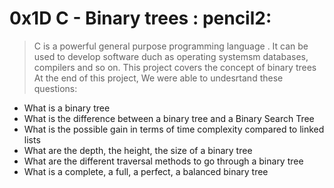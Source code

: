 # 0x1D C - Binary trees : pencil2:
> C is a powerful general purpose programming language . It can be used to develop software duch as operating systemsm databases, compilers and so on.
>This  project covers the concept of binary trees
At the end of this project, We were able to undesrtand these questions:
* What is a binary tree
* What is the difference between a binary tree and a Binary Search Tree
* What is the possible gain in terms of time complexity compared to linked lists
* What are the depth, the height, the size of a binary tree
* What are the different traversal methods to go through a binary tree
* What is a complete, a full, a perfect, a balanced binary tree
